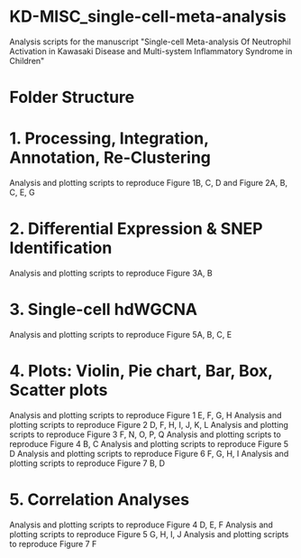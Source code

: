 # KD-MISC_single-cell-meta-analysis
Analysis scripts for the manuscript "Single-cell Meta-analysis Of Neutrophil Activation in Kawasaki Disease and Multi-system Inflammatory Syndrome in Children"

# Folder Structure

# 1. Processing, Integration, Annotation, Re-Clustering
Analysis and plotting scripts to reproduce Figure 1B, C, D and Figure 2A, B, C, E, G

# 2. Differential Expression & SNEP Identification
Analysis and plotting scripts to reproduce Figure 3A, B


# 3. Single-cell hdWGCNA
Analysis and plotting scripts to reproduce Figure 5A, B, C, E


# 4. Plots: Violin, Pie chart, Bar, Box, Scatter plots
Analysis and plotting scripts to reproduce Figure 1 E, F, G, H
Analysis and plotting scripts to reproduce Figure 2 D, F, H, I, J, K, L
Analysis and plotting scripts to reproduce Figure 3 F, N, O, P, Q
Analysis and plotting scripts to reproduce Figure 4 B, C
Analysis and plotting scripts to reproduce Figure 5 D
Analysis and plotting scripts to reproduce Figure 6 F, G, H, I
Analysis and plotting scripts to reproduce Figure 7 B, D

# 5. Correlation Analyses
Analysis and plotting scripts to reproduce Figure 4 D, E, F
Analysis and plotting scripts to reproduce Figure 5 G, H, I, J
Analysis and plotting scripts to reproduce Figure 7 F





